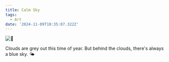 ```yaml
---
title: Calm Sky
tags:
  - Art
date: '2024-11-09T10:35:07.322Z'
---
```


![🦋](http://res.cloudinary.com/cpadilla/image/upload/v1731100704/chrisdpadilla/blog/art/dngh35yo6aoun650ex03.jpg)

Clouds are grey out this time of year. But behind the clouds, there's always a blue sky. 🌤️
